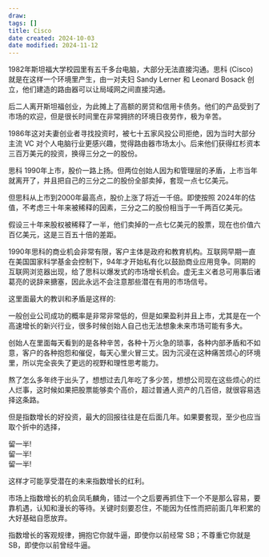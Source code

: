 ```yaml
---
draw:
tags: []
title: Cisco
date created: 2024-10-03
date modified: 2024-11-12
---
```


1982年斯坦福大学校园里有五千多台电脑，大部分无法直接沟通。思科 (Cisco) 就是在这样一个环境里产生，由一对夫妇 Sandy Lerner 和 Leonard Bosack 创立，他们建造的路由器可以让局域网之间直接沟通。

后二人离开斯坦福创业，为此摊上了高额的房贷和信用卡债务。他们的产品受到了市场的欢迎，但是很长时间里在非常拥挤的环境日夜劳作，极为辛苦。

1986年这对夫妻创业者寻找投资时，被七十五家风投公司拒绝，因为当时大部分主流 VC 对个人电脑行业更感兴趣，觉得路由器市场太小。后来他们获得红杉资本三百万美元的投资，换得三分之一的股份。

思科 1990年上市，股价一路上扬。但两位创始人因为和管理层的矛盾，上市当年就离开了，并且把自己的三分之二的股份全部卖掉，套现一点七亿美元。

但思科从上市到2000年最高点，股价上涨了将近一千倍。即使按照 2024年的估值，不考虑三十年来被稀释的因素，三分之二的股份相当于一千两百亿美元。

假设三十年来股权被稀释了一半，他们卖掉的一点七亿美元的股票，现在也价值六百亿美元，这是三百五十倍的差距。

1990年思科的商业机会非常有限，客户主体是政府和教育机构。互联网早期一直在美国国家科学基金会控制下，94年才开始私有化以鼓励商业应用竞争。同期的互联网浏览器出现，给了思科以爆发式的市场增长机会。虚无主义者总可用事后诸葛亮的说辞来搪塞，因此永远不会注意那些潜在有用的市场信号。

这里面最大的教训和矛盾是这样的:

一般创业公司成功的概率是非常非常低的，但是如果盈利并且上市，尤其是在一个高速增长的新兴行业，很多时候创始人自己也无法想象未来市场可能有多大。

创始人在里面每天看到的是各种辛苦，各种十万火急的琐事，各种内部矛盾和不如意，客户的各种抱怨和催促，每天心里火冒三丈。因为沉浸在这种痛苦烦心的环境里，所以完全丧失了更远的视野和理性思考能力。

熬了怎么多年终于出头了，想想过去几年吃了多少苦，想想公司现在这些烦心的烂人烂事，这时候如果把股票能够卖个高价，超过普通人资产的几百倍，就很容易选择这条路。

但是指数增长的好投资，最大的回报往往是在后面几年。如果要套现，至少也应当取个折中的选择，

留一半!  
留一半!  
留一半!

这样才可能享受潜在的未来指数增长的红利。

市场上指数增长的机会凤毛麟角，错过一个之后要再抓住下一个不是那么容易，要靠机遇，认知和漫长的等待。关键时刻要忍住，不能因为任性而把前面几年积累的大好基础自愿放弃。

指数增长的客观规律，拥抱它你就牛逼，即使你以前经常 SB；不尊重它你就是 SB，即使你以前曾经牛逼。
